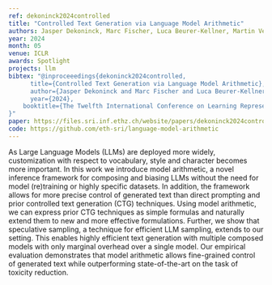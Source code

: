 ```yaml
---
ref: dekoninck2024controlled
title: "Controlled Text Generation via Language Model Arithmetic"
authors: Jasper Dekoninck, Marc Fischer, Luca Beurer-Kellner, Martin Vechev
year: 2024
month: 05
venue: ICLR
awards: Spotlight
projects: llm
bibtex: "@inproceeedings{dekoninck2024controlled,
      title={Controlled Text Generation via Language Model Arithmetic}, 
      author={Jasper Dekoninck and Marc Fischer and Luca Beurer-Kellner and Martin Vechev},
      year={2024},
	booktitle={The Twelfth International Conference on Learning Representations}'
}"
paper: https://files.sri.inf.ethz.ch/website/papers/dekoninck2024controlled.pdf
code: https://github.com/eth-sri/language-model-arithmetic
---
```


As Large Language Models (LLMs) are deployed more widely, customization with respect to vocabulary, style and character becomes more important. In this work we introduce model arithmetic, a novel inference framework for composing and biasing LLMs without the need for model (re)training or highly specific datasets. In addition, the framework allows for more precise control of generated text than direct prompting and prior controlled text generation (CTG) techniques. Using model arithmetic, we can express prior CTG techniques as simple formulas and naturally extend them to new and more effective formulations. Further, we show that speculative sampling, a technique for efficient LLM sampling, extends to our setting. This enables highly efficient text generation with multiple composed models with only marginal overhead over a single model. Our empirical evaluation demonstrates that model arithmetic allows fine-grained control of generated text while outperforming state-of-the-art on the task of toxicity reduction.